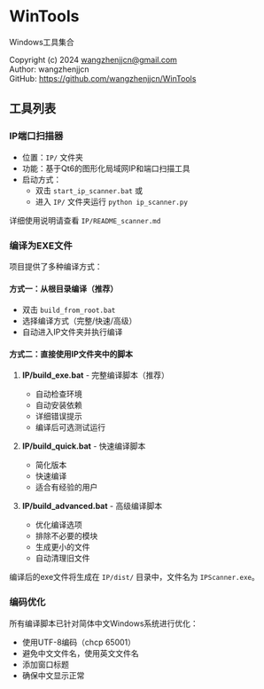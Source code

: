 # WinTools

Windows工具集合

Copyright (c) 2024 wangzhenjjcn@gmail.com  
Author: wangzhenjjcn  
GitHub: https://github.com/wangzhenjjcn/WinTools

## 工具列表

### IP端口扫描器
- 位置：`IP/` 文件夹
- 功能：基于Qt6的图形化局域网IP和端口扫描工具
- 启动方式：
  - 双击 `start_ip_scanner.bat` 或
  - 进入 `IP/` 文件夹运行 `python ip_scanner.py`

详细使用说明请查看 `IP/README_scanner.md`

### 编译为EXE文件
项目提供了多种编译方式：

#### 方式一：从根目录编译（推荐）
- 双击 `build_from_root.bat`
- 选择编译方式（完整/快速/高级）
- 自动进入IP文件夹并执行编译

#### 方式二：直接使用IP文件夹中的脚本
1. **IP/build_exe.bat** - 完整编译脚本（推荐）
   - 自动检查环境
   - 自动安装依赖
   - 详细错误提示
   - 编译后可选测试运行

2. **IP/build_quick.bat** - 快速编译脚本
   - 简化版本
   - 快速编译
   - 适合有经验的用户

3. **IP/build_advanced.bat** - 高级编译脚本
   - 优化编译选项
   - 排除不必要的模块
   - 生成更小的文件
   - 自动清理旧文件

编译后的exe文件将生成在 `IP/dist/` 目录中，文件名为 `IPScanner.exe`。

### 编码优化
所有编译脚本已针对简体中文Windows系统进行优化：
- 使用UTF-8编码（chcp 65001）
- 避免中文文件名，使用英文文件名
- 添加窗口标题
- 确保中文显示正常